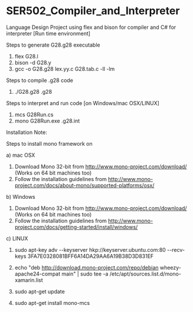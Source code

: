# SER502_Compiler_and_Interpreter
Language Design Project using flex and bison for compiler and C# for interpreter [Run time environment]

Steps to generate G28.g28 executable

1. flex G28.l
2. bison -d G28.y
3. gcc -o G28.g28 lex.yy.c G28.tab.c -ll -lm

Steps to compile .g28 code

1. ./G28.g28 <file-name>.g28

Steps to interpret and run code [on Windows/mac OSX/LINUX]

1. mcs G28Run.cs
2. mono G28Run.exe <file-name>.g28.int


Installation Note:

Steps to install mono framework on 

a) mac OSX

1. Download Mono 32-bit from http://www.mono-project.com/download/  (Works on 64 bit machines too)
2. Follow the installation guidelines from http://www.mono-project.com/docs/about-mono/supported-platforms/osx/

b) Windows

1. Download Mono 32-bit from http://www.mono-project.com/download/  (Works on 64 bit machines too)
2. Follow the installation guidelines from http://www.mono-project.com/docs/getting-started/install/windows/ 

c) LINUX

1) sudo apt-key adv --keyserver hkp://keyserver.ubuntu.com:80 --recv-keys 3FA7E0328081BFF6A14DA29AA6A19B38D3D831EF

2) echo "deb http://download.mono-project.com/repo/debian wheezy-apache24-compat main" | sudo tee -a /etc/apt/sources.list.d/mono-xamarin.list

3) sudo apt-get update

4) sudo apt-get install mono-mcs

